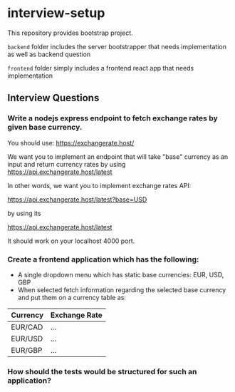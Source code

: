 # interview-setup
This repository provides bootstrap project.

`backend` folder includes the server bootstrapper that needs implementation as well as backend question

`frontend` folder simply includes a frontend react app that needs implementation

## Interview Questions

### Write a nodejs express endpoint to fetch exchange rates by given base currency.

You should use: https://exchangerate.host/

We want you to implement an endpoint that will take "base" currency as an input and return currency rates by using
https://api.exchangerate.host/latest

In other words, we want you to implement exchange rates API:

https://api.exchangerate.host/latest?base=USD

by using its

https://api.exchangerate.host/latest

It should work on your localhost 4000 port.



### Create a frontend application which has the following:

  - A single dropdown menu which has static base currencies: EUR, USD, GBP
  - When selected fetch information regarding the selected base currency and put them on a currency table as:
  
Currency | Exchange Rate 
--- | --- 
EUR/CAD | ... 
EUR/USD | ... 
EUR/GBP | ... 

### How should the tests would be structured for such an application?
